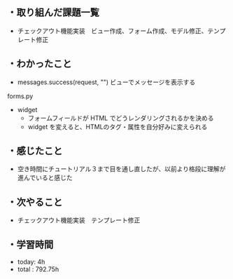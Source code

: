 ## ・取り組んだ課題一覧
- チェックアウト機能実装　ビュー作成、フォーム作成、モデル修正、テンプレート修正

## ・わかったこと
- messages.success(request, "") ビューでメッセージを表示する

forms.py
- widget
  - フォームフィールドが HTML でどうレンダリングされるかを決める
  - widget を変えると、HTMLのタグ・属性を自分好みに変えられる


## ・感じたこと
- 空き時間にチュートリアル３まで目を通し直したが、以前より格段に理解が進んでいると感じた

## ・次やること
- チェックアウト機能実装　テンプレート修正
　
## ・学習時間
- today: 4h
- total  : 792.75h



